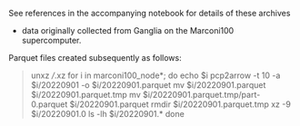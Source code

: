 See references in the accompanying notebook for details of these archives
- data originally collected from Ganglia on the Marconi100 supercomputer.

Parquet files created subsequently as follows:

> unxz */*.xz
> for i in marconi100_node*; do
    echo $i
    pcp2arrow -t 10 -a $i/20220901 -o $i/20220901.parquet
    mv $i/20220901.parquet $i/20220901.parquet.tmp
    mv $i/20220901.parquet.tmp/part-0.parquet $i/20220901.parquet
    rmdir $i/20220901.parquet.tmp
    xz -9 $i/20220901.0
    ls -lh $i/20220901.*
  done
